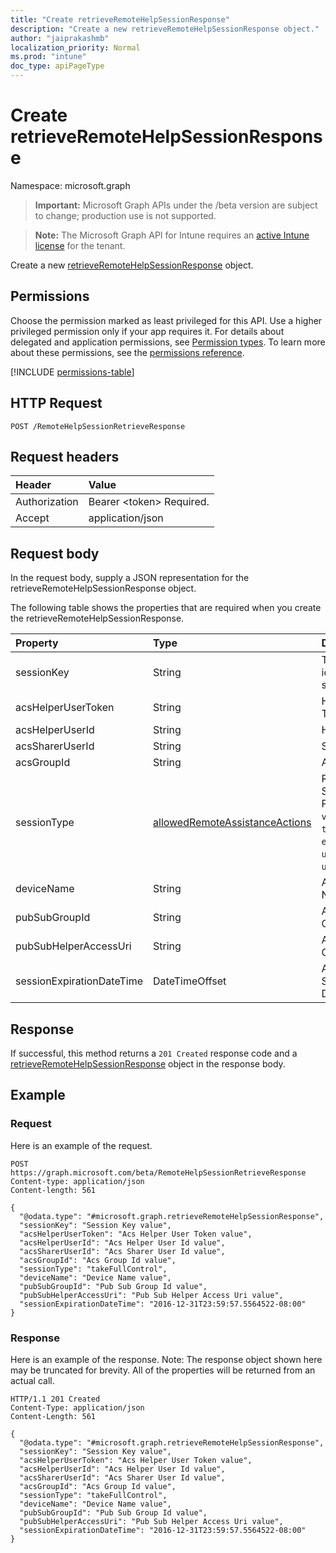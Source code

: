 ```yaml
---
title: "Create retrieveRemoteHelpSessionResponse"
description: "Create a new retrieveRemoteHelpSessionResponse object."
author: "jaiprakashmb"
localization_priority: Normal
ms.prod: "intune"
doc_type: apiPageType
---
```


# Create retrieveRemoteHelpSessionResponse

Namespace: microsoft.graph

> **Important:** Microsoft Graph APIs under the /beta version are subject to change; production use is not supported.

> **Note:** The Microsoft Graph API for Intune requires an [active Intune license](https://go.microsoft.com/fwlink/?linkid=839381) for the tenant.

Create a new [retrieveRemoteHelpSessionResponse](../resources/intune-remoteassistance-retrieveremotehelpsessionresponse.md) object.

## Permissions
Choose the permission marked as least privileged for this API. Use a higher privileged permission only if your app requires it. For details about delegated and application permissions, see [Permission types](/graph/permissions-overview#permission-types). To learn more about these permissions, see the [permissions reference](/graph/permissions-reference).

<!-- { "blockType": "permissions", "name": "intune_remoteassistance_retrieveremotehelpsessionresponse_create" } -->
[!INCLUDE [permissions-table](../includes/permissions/intune-remoteassistance-retrieveremotehelpsessionresponse-create-permissions.md)]

## HTTP Request
<!-- {
  "blockType": "ignored"
}
-->
``` http
POST /RemoteHelpSessionRetrieveResponse
```

## Request headers
|Header|Value|
|:---|:---|
|Authorization|Bearer &lt;token&gt; Required.|
|Accept|application/json|

## Request body
In the request body, supply a JSON representation for the retrieveRemoteHelpSessionResponse object.

The following table shows the properties that are required when you create the retrieveRemoteHelpSessionResponse.

|Property|Type|Description|
|:---|:---|:---|
|sessionKey|String|The unique identifier for a session|
|acsHelperUserToken|String|Helper ACS User Token|
|acsHelperUserId|String|Helper ACS User Id|
|acsSharerUserId|String|Sharer ACS User Id|
|acsGroupId|String|ACS Group Id|
|sessionType|[allowedRemoteAssistanceActions](../resources/intune-remoteassistance-allowedremoteassistanceactions.md)|Remote Help Session Type. Possible values are: `viewScreen`, `takeFullControl`, `elevation`, `unattended`, `unknownFutureValue`.|
|deviceName|String|Android Device Name|
|pubSubGroupId|String|Azure Pubsub Group Id|
|pubSubHelperAccessUri|String|Azure Pubsub Group Id|
|sessionExpirationDateTime|DateTimeOffset|Azure Pubsub Session Expiration Date Time.|



## Response
If successful, this method returns a `201 Created` response code and a [retrieveRemoteHelpSessionResponse](../resources/intune-remoteassistance-retrieveremotehelpsessionresponse.md) object in the response body.

## Example

### Request
Here is an example of the request.
``` http
POST https://graph.microsoft.com/beta/RemoteHelpSessionRetrieveResponse
Content-type: application/json
Content-length: 561

{
  "@odata.type": "#microsoft.graph.retrieveRemoteHelpSessionResponse",
  "sessionKey": "Session Key value",
  "acsHelperUserToken": "Acs Helper User Token value",
  "acsHelperUserId": "Acs Helper User Id value",
  "acsSharerUserId": "Acs Sharer User Id value",
  "acsGroupId": "Acs Group Id value",
  "sessionType": "takeFullControl",
  "deviceName": "Device Name value",
  "pubSubGroupId": "Pub Sub Group Id value",
  "pubSubHelperAccessUri": "Pub Sub Helper Access Uri value",
  "sessionExpirationDateTime": "2016-12-31T23:59:57.5564522-08:00"
}
```

### Response
Here is an example of the response. Note: The response object shown here may be truncated for brevity. All of the properties will be returned from an actual call.
``` http
HTTP/1.1 201 Created
Content-Type: application/json
Content-Length: 561

{
  "@odata.type": "#microsoft.graph.retrieveRemoteHelpSessionResponse",
  "sessionKey": "Session Key value",
  "acsHelperUserToken": "Acs Helper User Token value",
  "acsHelperUserId": "Acs Helper User Id value",
  "acsSharerUserId": "Acs Sharer User Id value",
  "acsGroupId": "Acs Group Id value",
  "sessionType": "takeFullControl",
  "deviceName": "Device Name value",
  "pubSubGroupId": "Pub Sub Group Id value",
  "pubSubHelperAccessUri": "Pub Sub Helper Access Uri value",
  "sessionExpirationDateTime": "2016-12-31T23:59:57.5564522-08:00"
}
```
